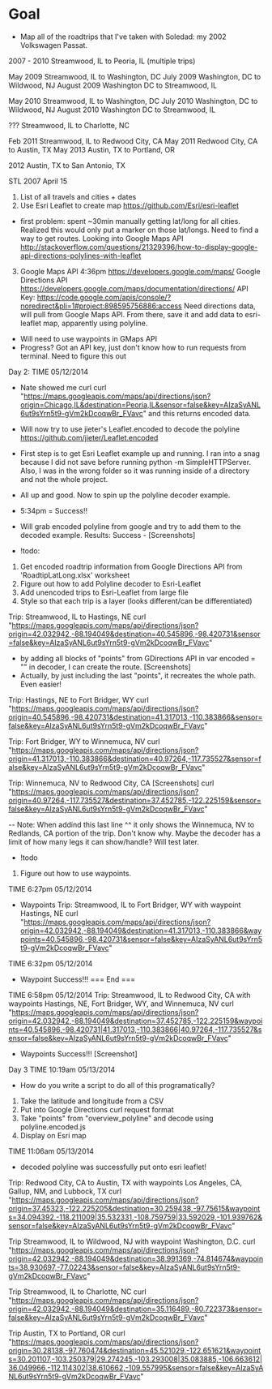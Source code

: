 # Goal

- Map all of the roadtrips that I've taken with Soledad: my 2002 Volkswagen Passat.

2007 - 2010 Streamwood, IL to Peoria, IL (multiple trips)

May 2009 Streamwood, IL to Washington, DC
July 2009 Washington, DC to Wildwood, NJ
August 2009 Washington DC to Streamwood, IL

May 2010 Streamwood, IL to Washington, DC
July 2010 Washington, DC to Wildwood, NJ
August 2010 Washington DC to Streamwood, IL

??? Streamwood, IL to Charlotte, NC

Feb 2011 Streamwood, IL to Redwood City, CA
May 2011 Redwood City, CA to Austin, TX
May 2013 Austin, TX to Portland, OR

2012 Austin, TX to San Antonio, TX

STL 2007 April 15


1. List of all travels and cities + dates
2. Use Esri Leaflet to create map
https://github.com/Esri/esri-leaflet
  - first problem: spent ~30min manually getting lat/long for all cities.
  Realized this would only put a marker on those lat/longs.
  Need to find a way to get routes. Looking into Google Maps API
  http://stackoverflow.com/questions/21329396/how-to-display-google-api-directions-polylines-with-leaflet
3. Google Maps API 4:36pm
https://developers.google.com/maps/
Google Directions API https://developers.google.com/maps/documentation/directions/
API Key: https://code.google.com/apis/console/?noredirect&pli=1#project:898595756886:access
  Need directions data, will pull from Google Maps API.
  From there, save it and add data to esri-leaflet map, apparently using polyline.
  - Will need to use waypoints in GMaps API
- Progress? Got an API key, just don't know how to run requests from terminal. Need to figure this out

Day 2: TIME 05/12/2014
- Nate showed me curl
curl "https://maps.googleapis.com/maps/api/directions/json?origin=Chicago,IL&destination=Peoria,IL&sensor=false&key=AIzaSyANL6ut9sYrn5t9-gVm2kDcoqwBr_FVavc"
and this returns encoded data.
- Will now try to use jieter's Leaflet.encoded to decode the polyline
https://github.com/jieter/Leaflet.encoded

- First step is to get Esri Leaflet example up and running. I ran into a snag because I did not save before running python -m SimpleHTTPServer. Also, I was in the wrong folder so it was running inside of a directory and not the whole project.

- All up and good. Now to spin up the polyline decoder example.
- 5:34pm = Success!!

- Will grab encoded polyline from google and try to add them to the decoded example.
Results: Success - [Screenshots]

- !todo:
1. Get encoded roadtrip information from Google Directions API from 'RoadtipLatLong.xlsx' worksheet
2. Figure out how to add Polyline decoder to Esri-Leaflet
3. Add unencoded trips to Esri-Leaflet from large file
4. Style so that each trip is a layer (looks different/can be differentiated)

Trip: Streamwood, IL to Hastings, NE
curl "https://maps.googleapis.com/maps/api/directions/json?origin=42.032942,-88.194049&destination=40.545896,-98.420731&sensor=false&key=AIzaSyANL6ut9sYrn5t9-gVm2kDcoqwBr_FVavc"

- by adding all blocks of "points" from GDirections API in var encoded = "" in decoder, I can create the route. [Screenshots]
- Actually, by just including the last "points", it recreates the whole path. Even easier!

Trip: Hastings, NE to Fort Bridger, WY
curl "https://maps.googleapis.com/maps/api/directions/json?origin=40.545896,-98.420731&destination=41.317013,-110.383866&sensor=false&key=AIzaSyANL6ut9sYrn5t9-gVm2kDcoqwBr_FVavc"

Trip: Fort Bridger, WY to Winnemuca, NV
curl "https://maps.googleapis.com/maps/api/directions/json?origin=41.317013,-110.383866&destination=40.97264,-117.735527&sensor=false&key=AIzaSyANL6ut9sYrn5t9-gVm2kDcoqwBr_FVavc"

Trip: Winnemuca, NV to Redwood City, CA [Screenshots]
curl "https://maps.googleapis.com/maps/api/directions/json?origin=40.97264,-117.735527&destination=37.452785,-122.225159&sensor=false&key=AIzaSyANL6ut9sYrn5t9-gVm2kDcoqwBr_FVavc"

-- Note: When addind this last line ^^ it only shows the Winnemuca, NV to Redlands, CA portion of the trip. Don't know why. Maybe the decoder has a limit of how many legs it can show/handle? Will test later.

- !todo
1. Figure out how to use waypoints.

TIME 6:27pm 05/12/2014
- Waypoints
Trip: Streamwood, IL to Fort Bridger, WY with waypoint Hastings, NE
curl "https://maps.googleapis.com/maps/api/directions/json?origin=42.032942,-88.194049&destination=41.317013,-110.383866&waypoints=40.545896,-98.420731&sensor=false&key=AIzaSyANL6ut9sYrn5t9-gVm2kDcoqwBr_FVavc"

TIME 6:32pm 05/12/2014
- Waypoint Success!!!
=== End ===

TIME 6:58pm 05/12/2014
Trip: Streamwood, IL to Redwood City, CA with waypoints Hastings, NE, Fort Bridger, WY, and Winnemuca, NV
curl "https://maps.googleapis.com/maps/api/directions/json?origin=42.032942,-88.194049&destination=37.452785,-122.225159&waypoints=40.545896,-98.420731|41.317013,-110.383866|40.97264,-117.735527&sensor=false&key=AIzaSyANL6ut9sYrn5t9-gVm2kDcoqwBr_FVavc"
- Waypoints Success!!! [Screenshot]

Day 3 TIME 10:19am 05/13/2014
- How do you write a script to do all of this programatically?
1. Take the latitude and longitude from a CSV
2. Put into Google Directions curl request format
3. Take "points" from "overview_polyline" and decode using polyline.encoded.js
4. Display on Esri map

TIME 11:06am 05/13/2014
- decoded polyline was successfully put onto esri leaflet!

Trip: Redwood City, CA to Austin, TX with waypoints Los Angeles, CA, Gallup, NM, and Lubbock, TX
curl "https://maps.googleapis.com/maps/api/directions/json?origin=37.45323,-122.225205&destination=30.259438,-97.75615&waypoints=34.094392,-118.211009|35.532331,-108.759759|33.592029,-101.939762&sensor=false&key=AIzaSyANL6ut9sYrn5t9-gVm2kDcoqwBr_FVavc"

Trip Streamwood, IL to Wildwood, NJ with waypoint Washington, D.C.
curl "https://maps.googleapis.com/maps/api/directions/json?origin=42.032942,-88.194049&destination=38.991369,-74.814674&waypoints=38.930697,-77.02243&sensor=false&key=AIzaSyANL6ut9sYrn5t9-gVm2kDcoqwBr_FVavc"

Trip Streamwood, IL to Charlotte, NC
curl "https://maps.googleapis.com/maps/api/directions/json?origin=42.032942,-88.194049&destination=35.116489,-80.722373&sensor=false&key=AIzaSyANL6ut9sYrn5t9-gVm2kDcoqwBr_FVavc"

Trip Austin, TX to Portland, OR
curl "https://maps.googleapis.com/maps/api/directions/json?origin=30.28138,-97.760474&destination=45.521029,-122.651621&waypoints=30.201107,-103.250379|29.274245,-103.293008|35.083885,-106.663612|36.049966,-112.114302|38.610662,-109.557995&sensor=false&key=AIzaSyANL6ut9sYrn5t9-gVm2kDcoqwBr_FVavc"













